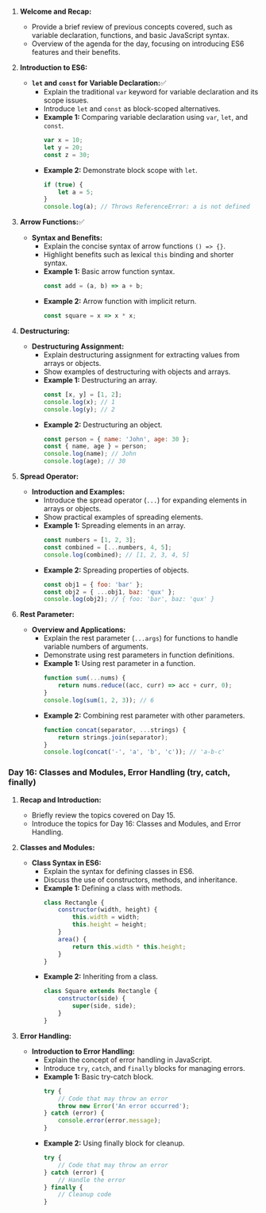 
1. **Welcome and Recap:**
    - Provide a brief review of previous concepts covered, such as variable declaration, functions, and basic JavaScript syntax.
    - Overview of the agenda for the day, focusing on introducing ES6 features and their benefits.

2. **Introduction to ES6:**
    - **`let` and `const` for Variable Declaration:**✅
        - Explain the traditional `var` keyword for variable declaration and its scope issues.
        - Introduce `let` and `const` as block-scoped alternatives.
        - **Example 1:** Comparing variable declaration using `var`, `let`, and `const`.
            ```javascript
            var x = 10;
            let y = 20;
            const z = 30;

            ```
        - **Example 2:** Demonstrate block scope with `let`.
            ```javascript
            if (true) {
                let a = 5;
            }
            console.log(a); // Throws ReferenceError: a is not defined
            ```

3. **Arrow Functions:**✅
    - **Syntax and Benefits:**
        - Explain the concise syntax of arrow functions `() => {}`.
        - Highlight benefits such as lexical `this` binding and shorter syntax.
        - **Example 1:** Basic arrow function syntax.
            ```javascript
            const add = (a, b) => a + b;
            ```
        - **Example 2:** Arrow function with implicit return.
            ```javascript
            const square = x => x * x;
            ```

4. **Destructuring:**
    - **Destructuring Assignment:**
        - Explain destructuring assignment for extracting values from arrays or objects.
        - Show examples of destructuring with objects and arrays.
        - **Example 1:** Destructuring an array.
            ```javascript
            const [x, y] = [1, 2];
            console.log(x); // 1
            console.log(y); // 2
            ```
        - **Example 2:** Destructuring an object.
            ```javascript
            const person = { name: 'John', age: 30 };
            const { name, age } = person;
            console.log(name); // John
            console.log(age); // 30
            ```

5. **Spread Operator:**
    - **Introduction and Examples:**
        - Introduce the spread operator (`...`) for expanding elements in arrays or objects.
        - Show practical examples of spreading elements.
        - **Example 1:** Spreading elements in an array.
            ```javascript
            const numbers = [1, 2, 3];
            const combined = [...numbers, 4, 5];
            console.log(combined); // [1, 2, 3, 4, 5]
            ```
        - **Example 2:** Spreading properties of objects.
            ```javascript
            const obj1 = { foo: 'bar' };
            const obj2 = { ...obj1, baz: 'qux' };
            console.log(obj2); // { foo: 'bar', baz: 'qux' }
            ```

6. **Rest Parameter:**
    - **Overview and Applications:**
        - Explain the rest parameter (`...args`) for functions to handle variable numbers of arguments.
        - Demonstrate using rest parameters in function definitions.
        - **Example 1:** Using rest parameter in a function.
            ```javascript
            function sum(...nums) {
                return nums.reduce((acc, curr) => acc + curr, 0);
            }
            console.log(sum(1, 2, 3)); // 6
            ```
        - **Example 2:** Combining rest parameter with other parameters.
            ```javascript
            function concat(separator, ...strings) {
                return strings.join(separator);
            }
            console.log(concat('-', 'a', 'b', 'c')); // 'a-b-c'
            ```

### Day 16: Classes and Modules, Error Handling (try, catch, finally)

1. **Recap and Introduction:**
    - Briefly review the topics covered on Day 15.
    - Introduce the topics for Day 16: Classes and Modules, and Error Handling.

2. **Classes and Modules:**
    - **Class Syntax in ES6:**
        - Explain the syntax for defining classes in ES6.
        - Discuss the use of constructors, methods, and inheritance.
        - **Example 1:** Defining a class with methods.
            ```javascript
            class Rectangle {
                constructor(width, height) {
                    this.width = width;
                    this.height = height;
                }
                area() {
                    return this.width * this.height;
                }
            }
            ```
        - **Example 2:** Inheriting from a class.
            ```javascript
            class Square extends Rectangle {
                constructor(side) {
                    super(side, side);
                }
            }
            ```

3. **Error Handling:**
    - **Introduction to Error Handling:**
        - Explain the concept of error handling in JavaScript.
        - Introduce `try`, `catch`, and `finally` blocks for managing errors.
        - **Example 1:** Basic try-catch block.
            ```javascript
            try {
                // Code that may throw an error
                throw new Error('An error occurred');
            } catch (error) {
                console.error(error.message);
            }
            ```
        - **Example 2:** Using finally block for cleanup.
            ```javascript
            try {
                // Code that may throw an error
            } catch (error) {
                // Handle the error
            } finally {
                // Cleanup code
            }
            ```
